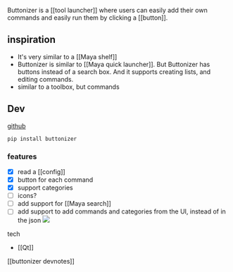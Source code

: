 Buttonizer is a [[tool launcher]] where users can easily add their own commands and easily run them by clicking a [[button]].

## inspiration
- It's very similar to a [[Maya shelf]]
- Buttonizer is similar to [[Maya quick launcher]]. But Buttonizer has buttons instead of a search box. And it supports creating lists, and editing commands.
- similar to a toolbox, but commands

## Dev
[github](https://github.com/hannesdelbeke/buttonizer)
```
pip install buttonizer
```
### features
- [x] read a [[config]]
- [x] button for each command
- [x] support categories
- [ ] icons?
- [ ] add support for [[Maya search]]
- [ ] add support to add commands and categories from the UI, instead of in the json
![](https://github.com/hannesdelbeke/py-commander/raw/main/docs/screen_demo.jpg)

tech
- [[Qt]]

[[buttonizer devnotes]]
